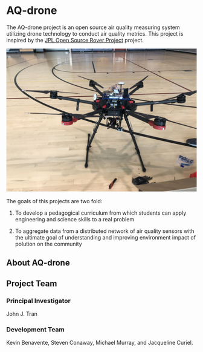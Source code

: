 # AQ-drone

The AQ-drone project is an open source air quality measuring system utilizing drone technology to conduct air quality metrics.  This project is inspired by the [JPL Open Source Rover Project](https://github.com/nasa-jpl/open-source-rover) project.

<img src="images/drone.jpg" width="800">

The goals of this projects are two fold:

1. To develop a pedagogical curriculum from which students can apply engineering and science skills to a real problem

2. To aggregate data from a distributed network of air quality sensors with the ultimate goal of understanding and improving environment impact of polution on the community

## About AQ-drone


## Project Team

### Principal Investigator

John J. Tran

### Development Team

Kevin Benavente, Steven Conaway, Michael Murray, and Jacqueline Curiel.


